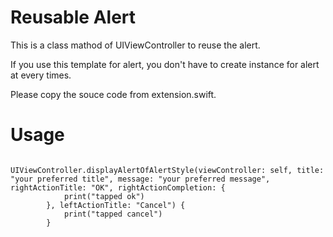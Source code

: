 # Reusable Alert

This is a class mathod of UIViewController to reuse the alert.

If you use this template for alert, you don't have to create instance for alert  at every times.

Please copy the souce code from extension.swift.

# Usage

```

UIViewController.displayAlertOfAlertStyle(viewController: self, title: "your preferred title", message: "your preferred message", rightActionTitle: "OK", rightActionCompletion: {
            print("tapped ok")
        }, leftActionTitle: "Cancel") {
            print("tapped cancel")
        }
        
```
